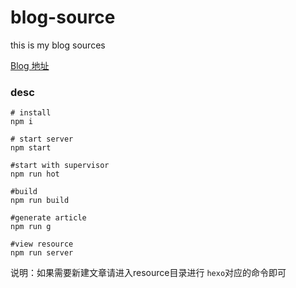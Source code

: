 # blog-source
this is my blog sources

[Blog 地址](https://nighthary.site)



 ### desc

```shell
# install
npm i

# start server
npm start

#start with supervisor
npm run hot

#build
npm run build

#generate article
npm run g

#view resource
npm run server
```

说明：如果需要新建文章请进入resource目录进行 ``hexo``对应的命令即可